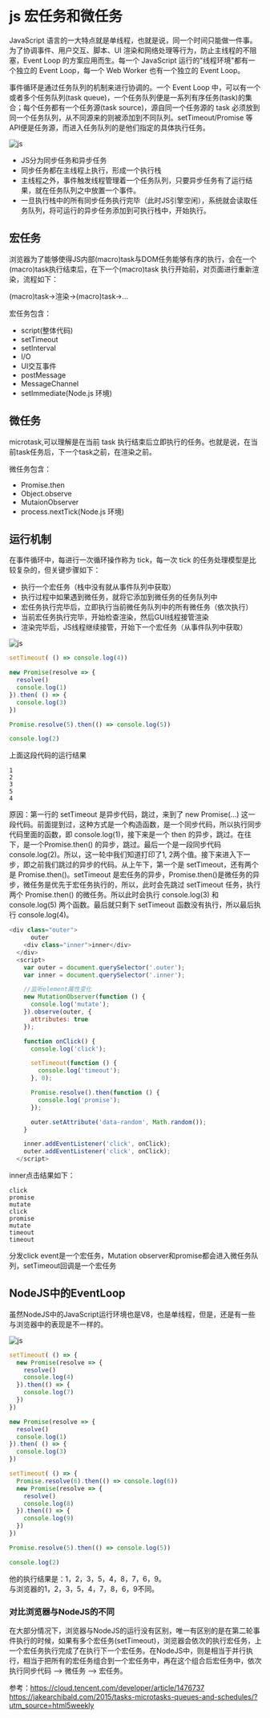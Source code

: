 # js 宏任务和微任务

JavaScript 语言的一大特点就是单线程，也就是说，同一个时间只能做一件事。为了协调事件、用户交互、脚本、UI 渲染和网络处理等行为，防止主线程的不阻塞，Event Loop 的方案应用而生。每一个 JavaScript 运行的"线程环境"都有一个独立的 Event Loop，每一个 Web Worker 也有一个独立的 Event Loop。  

事件循环是通过任务队列的机制来进行协调的。一个 Event Loop 中，可以有一个或者多个任务队列(task queue)，一个任务队列便是一系列有序任务(task)的集合；每个任务都有一个任务源(task source)，源自同一个任务源的 task 必须放到同一个任务队列，从不同源来的则被添加到不同队列。setTimeout/Promise 等API便是任务源，而进入任务队列的是他们指定的具体执行任务。  

![js](images/js1.jpg)

- JS分为同步任务和异步任务
- 同步任务都在主线程上执行，形成一个执行栈
- 主线程之外，事件触发线程管理着一个任务队列，只要异步任务有了运行结果，就在任务队列之中放置一个事件。
- 一旦执行栈中的所有同步任务执行完毕（此时JS引擎空闲），系统就会读取任务队列，将可运行的异步任务添加到可执行栈中，开始执行。

## 宏任务

浏览器为了能够使得JS内部(macro)task与DOM任务能够有序的执行，会在一个(macro)task执行结束后，在下一个(macro)task 执行开始前，对页面进行重新渲染，流程如下：  

(macro)task->渲染->(macro)task->...  

宏任务包含：  

- script(整体代码)
- setTimeout
- setInterval
- I/O
- UI交互事件
- postMessage
- MessageChannel
- setImmediate(Node.js 环境)

## 微任务

microtask,可以理解是在当前 task 执行结束后立即执行的任务。也就是说，在当前task任务后，下一个task之前，在渲染之前。  

微任务包含：

- Promise.then
- Object.observe
- MutaionObserver
- process.nextTick(Node.js 环境)

## 运行机制

在事件循环中，每进行一次循环操作称为 tick，每一次 tick 的任务处理模型是比较复杂的，但关键步骤如下：

- 执行一个宏任务（栈中没有就从事件队列中获取）
- 执行过程中如果遇到微任务，就将它添加到微任务的任务队列中
- 宏任务执行完毕后，立即执行当前微任务队列中的所有微任务（依次执行）
- 当前宏任务执行完毕，开始检查渲染，然后GUI线程接管渲染
- 渲染完毕后，JS线程继续接管，开始下一个宏任务（从事件队列中获取）

![js](images/js2.jpg)

```js
setTimeout( () => console.log(4))

new Promise(resolve => {
  resolve()
  console.log(1)
}).then( () => {
  console.log(3)
})

Promise.resolve(5).then(() => console.log(5))

console.log(2)
```

上面这段代码的运行结果

```text
1
2
3
5
4
```

原因：第一行的 setTimeout 是异步代码，跳过，来到了 new Promise(...) 这一段代码。前面提到过，这种方式是一个构造函数，是一个同步代码，所以执行同步代码里面的函数，即 console.log(1)，接下来是一个 then 的异步，跳过。在往下，是一个Promise.then() 的异步，跳过。最后一个是一段同步代码 console.log(2)。所以，这一轮中我们知道打印了1, 2两个值。接下来进入下一步，即之前我们跳过的异步的代码。从上午下，第一个是 setTimeout，还有两个是 Promise.then()。setTimeout 是宏任务的异步，Promise.then()是微任务的异步，微任务是优先于宏任务执行的，所以，此时会先跳过 setTimeout 任务，执行两个 Promise.then() 的微任务。所以此时会执行 console.log(3) 和 console.log(5) 两个函数。最后就只剩下 setTimeout 函数没有执行，所以最后执行 console.log(4)。  

```js
<div class="outer">
      outer
    <div class="inner">inner</div>
  </div>
  <script>
    var outer = document.querySelector('.outer');
    var inner = document.querySelector('.inner');

    //监听element属性变化
    new MutationObserver(function () {
      console.log('mutate');
    }).observe(outer, {
      attributes: true
    });

    function onClick() {
      console.log('click');

      setTimeout(function () {
        console.log('timeout');
      }, 0);

      Promise.resolve().then(function () {
        console.log('promise');
      });

      outer.setAttribute('data-random', Math.random());
    }

    inner.addEventListener('click', onClick);
    outer.addEventListener('click', onClick);
  </script>
```

inner点击结果如下：

```text
click
promise
mutate
click
promise
mutate
timeout
timeout
```

分发click event是一个宏任务，Mutation observer和promise都会进入微任务队列，setTimeout回调是一个宏任务  

## NodeJS中的EventLoop

虽然NodeJS中的JavaScript运行环境也是V8，也是单线程，但是，还是有一些与浏览器中的表现是不一样的。

![js](images/js3.png)

```js
setTimeout( () => {
  new Promise(resolve => {
    resolve()
    console.log(4)
  }).then(() => {
    console.log(7)
  })
})

new Promise(resolve => {
  resolve()
  console.log(1)
}).then( () => {
  console.log(3)
})

setTimeout( () => {
  Promise.resolve(6).then(() => console.log(6))
  new Promise(resolve => {
    resolve()
    console.log(8)
  }).then(() => {
    console.log(9)
  })
})

Promise.resolve(5).then(() => console.log(5))

console.log(2)
```

他的执行结果是：1，2，3，5，4，8，7，6，9。  
与浏览器的1，2，3，5，4，7，8，6，9不同。  

### 对比浏览器与NodeJS的不同

在大部分情况下，浏览器与NodeJS的运行没有区别，唯一有区别的是在第二轮事件执行的时候，如果有多个宏任务(setTimeout)，浏览器会依次的执行宏任务，上一个宏任务执行完成了在执行下一个宏任务。在NodeJS中，则是相当于并行执行，相当于把所有的宏任务组合到一个宏任务中，再在这个组合后宏任务中，依次执行同步代码 --> 微任务 --> 宏任务。  

参考：https://cloud.tencent.com/developer/article/1476737  
https://jakearchibald.com/2015/tasks-microtasks-queues-and-schedules/?utm_source=html5weekly  
